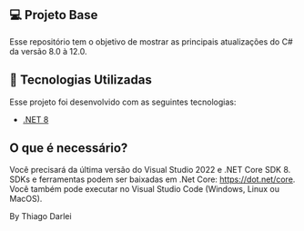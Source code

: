 ## 💻 Projeto Base

Esse repositório tem o objetivo de mostrar as principais atualizações do C# da versão 8.0 à 12.0.  

## 🧪 Tecnologias Utilizadas

Esse projeto foi desenvolvido com as seguintes tecnologias:

- [.NET 8](https://learn.microsoft.com/pt-br/dotnet/core/whats-new/dotnet-8)

## O que é necessário?

  Você precisará da última versão do Visual Studio 2022 e .NET Core SDK 8.
  SDKs e ferramentas podem ser baixadas em .Net Core: https://dot.net/core.
  Você também pode executar no Visual Studio Code (Windows, Linux ou MacOS).

By Thiago Darlei
